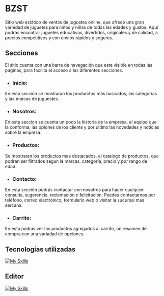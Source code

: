 # BZST
Sitio web estático de ventas de juguetes online, que ofrece una gran variedad de juguetes para niños y niñas de todas las edades y gustos. Aquí podrás encontrar juguetes educativos, divertidos, originales y de calidad, a precios competitivos y con envíos rápidos y seguros.
## Secciones
El sitio cuenta con una barra de navegación que esta visible en todas las paginas, para facilita el acceso a las diferentes secciones.
- ### Inicio:
En esta sección se mostraran los produrctos más buscados, las categorías y las marcas de juguestes.
- ### Nosotros:
En esta seccion se cuenta un poco la historia de la empresa, el equipo que la conforma, las opiones de los cliente y por ultimo las novedades y noticias sobre la empresa.
- ### Productos:
Se mostraran los productos mas destacados, el catalogo de productos, que podran ser filtrados segun la marcas, categoría, precio y por rango de edad.
- ### Contacto:
En esta sección podrás contactar con nosotros para hacer cualquier consulta, sugerencia, reclamación o felicitación. Puedes contactarnos por teléfono, correo electrónico, formulario web o visitar la sucursal mas sercana.
- ### Carrito:
En esta podras ver los productos agregados al carrito, un resumen de compra con una variadad de opciones.
## Tecnologías utilizadas
[![My Skills](https://skillicons.dev/icons?i=git,html,css,sass)](https://skillicons.dev)
## Editor 
[![My Skills](https://skillicons.dev/icons?i=vscode)](https://skillicons.dev)
